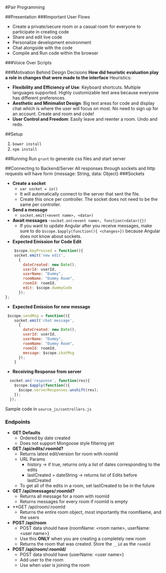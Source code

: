 #Pair Programming 

##Presentation 
###Important User Flows
- Create a private/secure room or a casual room for everyone to participate in creating code
- Share and edit live code
- Personalize development environment
- Chat alongside with the code
- Compile and Run code within the browser

###Voice Over Scripts


###Motivation Behind Design Decisions
**How did heuristic evaluation play a role in changes that were made to the interface**
Heuristics: 
- **Flexibility and Efficiency of Use**: Keyboard shortcuts. Multiple languages supported. Highly customizable text area because everyone has different preferences. 
- **Aesthetic and Minimalist Design**: Big text areas for code and display chat which is where the user will focus on most. No need to sign up for an account. Create and room and code!
- **User Control and Freedom**: Easily leave and reenter a room. Undo and redo. 

##Setup 
1. `bower install`
2. `npm install`

##Running
Run `grunt` to generate css files and start server

##Connecting to Backend/Server
All responses through sockets and http requests will have form {message: String, data: Object}
###Sockets
- **Create a socket**
  - `var socket = io()`
  - It will automatically connect to the server that sent the file.
  - Create this once per controller. The socket does not need to be the same per controller. 
- **Send a message**
  - `socket.emit(<event name>, <data>)`
- **Await messages**
  -`socket.on(<event name>, function(<data>){})`
  - If you want to update Angular after you receive messages, make sure to do `$scope.$apply(function(){ <changes>})` because Angular does not know about sockets. 
- **Expected Emission for Code Edit**
```javascript
    $scope.keyPressed = function(){
    socket.emit('new edit',
      {   
        dateCreated: new Date(),
        userId: userId,
        userName: "Dummy",
        roomName: "Dummy Room",
        roomId: roomId,
        edit: $scope.dummyCode
      }); 
};
```
- **Expected Emission for new message**
```javascript
 $scope.sendMsg = function(){
    socket.emit('chat message',
      {   
        dateCreated: new Date(),
        userId: userId,
        userName: "Dummy",
        roomName: "Dummy Room",
        roomId: roomId,
        message: $scope.chatMsg
      });
    }
```
- **Receiving Response from server**
```javascript
  socket.on('response', function(res){
    $scope.$apply(function(){
      $scope.serverResponses.unshift(res);
    });
  });
```
Sample code in `source_js/controllers.js`

### Endpoints
- **GET Defaults**
  - Ordered by date created
  - Does not support Mongoose style filtering yet
- **GET /api/edits/:roomId?**
  - Returns latest edit/version for room with roomId
  - URL Params
    - history -> if true, returns only a list of dates corresponding to the edits
    - lastCreated = dateString -> returns list of Edits before lastCreated
  - To get all of the edits in a room, set lastCreated to be in the future 
- **GET /api/messages/:roomId?**
  - Returns all message for a room with roomId
  - Returns messages for every room if roomId is empty
- **GET /api/room/:roomId
  - Returns the entire room object, most importantly the roomName, and the users
- **POST /api/room**
  - POST data should have {roomName: \<room name\>, userName: \<user name\>}
  - Use this **ONLY** when you are creating a completely new room
  - Returns the room that was created. Store the `__id` as the `roomId`
- **POST /api/room/:roomId/**
  - POST data should have {userName: \<user name\>}
  - Add user to the room
  - Use when user is joining the room
